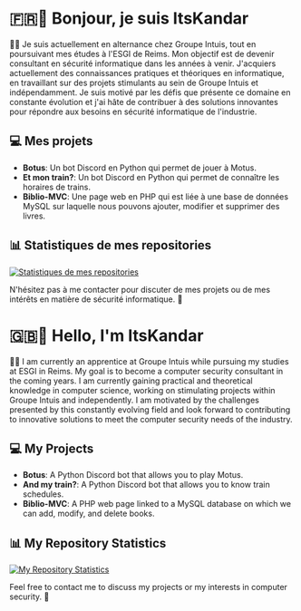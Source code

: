 # 🇫🇷👋 Bonjour, je suis ItsKandar

👨‍💻 Je suis actuellement en alternance chez Groupe Intuis, tout en poursuivant mes études à l'ESGI de Reims. Mon objectif est de devenir consultant en sécurité informatique dans les années à venir. J'acquiers actuellement des connaissances pratiques et théoriques en informatique, en travaillant sur des projets stimulants au sein de Groupe Intuis et indépendamment. Je suis motivé par les défis que présente ce domaine en constante évolution et j'ai hâte de contribuer à des solutions innovantes pour répondre aux besoins en sécurité informatique de l'industrie.

## 💻 Mes projets

- **Botus**: Un bot Discord en Python qui permet de jouer à Motus.
- **Et mon train?**: Un bot Discord en Python qui permet de connaître les horaires de trains.
- **Biblio-MVC**: Une page web en PHP qui est liée à une base de données MySQL sur laquelle nous pouvons ajouter, modifier et supprimer des livres.

## 📊 Statistiques de mes repositories

[![Statistiques de mes repositories](https://github-readme-stats.vercel.app/api/top-langs/?username=ItsKandar&layout=compact)](https://github.com/ItsKandar)

N'hésitez pas à me contacter pour discuter de mes projets ou de mes intérêts en matière de sécurité informatique. 📧

# 🇬🇧👋 Hello, I'm ItsKandar

👨‍💻 I am currently an apprentice at Groupe Intuis while pursuing my studies at ESGI in Reims. My goal is to become a computer security consultant in the coming years. I am currently gaining practical and theoretical knowledge in computer science, working on stimulating projects within Groupe Intuis and independently. I am motivated by the challenges presented by this constantly evolving field and look forward to contributing to innovative solutions to meet the computer security needs of the industry.

## 💻 My Projects

- **Botus**: A Python Discord bot that allows you to play Motus.
- **And my train?**: A Python Discord bot that allows you to know train schedules.
- **Biblio-MVC**: A PHP web page linked to a MySQL database on which we can add, modify, and delete books.

## 📊 My Repository Statistics

[![My Repository Statistics](https://github-readme-stats.vercel.app/api/top-langs/?username=ItsKandar&layout=compact)](https://github.com/ItsKandar)

Feel free to contact me to discuss my projects or my interests in computer security. 📧
